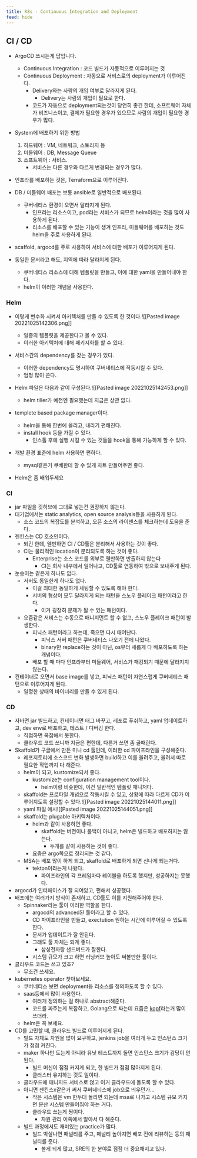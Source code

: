 ```yaml
---
title: K8s - Continuous Integration and Deployment
feed: hide
---
```

## CI / CD

- ArgoCD 쓰시는게 답입니다.
	- Continuous Integration : 코드 빌드가 자동적으로 이루어지는 것
	- Continuous Deployment : 자동으로 서비스로의 deployment가 이루어진다.
		- Delivery와는 사람의 개입 여부로 달라지게 된다. 
			- Delivery는 사람의 개입이 필요로 한다.
		- 코드가 자동으로 deployment되는것이 당연히 좋긴 한데, 소프트웨어 자체가 비즈니스이고, 결제가 필요한 경우가 있으므로 사람의 개입이 필요한 경우가 많다.
- System에 배포하기 위한 방법
	1. 하드웨어 : VM, 네트워크, 스토리지 등
	2. 미들웨어 : DB, Message Queue
	3. 소프트웨어 : 서비스.
		- 서비스는 다른 경우와 다르게 변경되는 경우가 많다.
- 인프라를 배포하는 것은, Terraform으로 이루어진다.
- DB / 미들웨어 배포는 보통 ansible로 일반적으로 배포된다.
	- 쿠버네티스 환경이 오면서 달라지게 된다.
		- 인프라는 리소스이고, pod라는 서비스가 되므로 helm이라는 것을 많이 사용하게 된다.
		- 리소스를 배포할 수 있는 기능이 생겨 인프라, 미들웨어를 배포하는 것도 helm을 주로 사용하게 된다.
- scaffold, argocd를 주로 사용하여 서비스에 대한 배포가 이루어지게 된다.

- 동일한 문서라고 해도, 지역에 따라 달라지게 된다.
	- 쿠버네티스 리소스에 대해 템플릿을 만들고, 이에 대한 yaml을 만들어내야 한다.
	- helm이 이러한 개념을 사용한다.

### Helm
- 이렇게 변수화 시켜서 아키텍처를 만들 수 있도록 한 것이다.![[Pasted image 20221025142306.png]]
	- 일종의 템플릿을 제공한다고 볼 수 있다.
	- 이러한 아키텍처에 대해 패키지화를 할 수 있다.
- 서비스간의 dependency를 갖는 경우가 있다.
	- 이러한 dependency도 명시하여 쿠버네티스에 작동시킬 수 있다.
	- 엄청 많이 쓴다.

- Helm 파일은 다음과 같이 구성된다.![[Pasted image 20221025142453.png]]
	- helm tiller가 예전엔 필요했는데 지금은 상관 없다.
- templete based package manager이다.
	- helm을 통해 한번에 올리고, 내리기 편해진다.
	- install hook 등을 가질 수 있다.
		- 인스톨 후에 실행 시킬 수 있는 것들을 hook을 통해 가능하게 할 수 있다.
- 개발 환경 표준에 helm 사용하면 편하다.
	- mysql같은거 쿠베한테 할 수 있게 차트 만들어주면 좋다.
- Helm은 좀 배워두세요

### CI
- jar 파일을 깃허브에 그대로 넣는건 권장하지 않는다.
- 대기업에서는 static analytics, open source analysis등을 사용하게 된다.
	- 소스 코드의 복잡도를 분석하고, 오픈 소스의 라이센스를 체크하는데 도움을 준다.
- 젠킨스는 CD 호소인이다.
	- 되긴 한데, 웬만하면 CI / CD툴은 분리해서 사용하는 것이 좋다.
	- CI는 물리적인 location이 분리되도록 하는 것이 좋다.
		- Enterprise는 소스 코드를 외부로 웬만하면 반출하지 않는다
			- CI는 회사 내부에서 일어나고, CD툴로 연동하여 밖으로 보내주게 된다.
- 눈송이는 같은게 하나도 없다.
	- 서버도 동일한게 하나도 없다.
		- 이걸 최대한 동일하게 세팅할 수 있도록 해야 한다.
		- 서버의 형상이 모두 달라지게 되는 패턴을 스노우 플레이크 패턴이라고 한다.
			- 이거 굉장히 문제가 될 수 있는 패턴이다.
	- 요즘같은 서비스는 수동으로 매니지먼트 할 수 없고, 스노우 플레이크 패턴이 발생한다.
		- 피닉스 패턴이라고 하는데, 죽으면 다시 태어난다.
			- 피닉스 서버 패턴은 쿠버네티스 나오기 전에 나왔다.
			- binary만 replace하는 것이 아닌, os부터 새롭게 다 배포하도록 하는 개념이다.
		- 배포 할 때 마다 인프라부터 미들웨어, 서비스가 패킹되기 때문에 달라지지 않는다.
- 컨테이너로 오면서 base image를 넣고, 피닉스 패턴이 자연스럽게 쿠버네티스 패턴으로 이루어지게 된다.
	- 일정한 상태의 바이너리를 만들 수 있게 된다.

### CD
- 자바면 jar 빌드하고, 컨테이너면 태그 바꾸고, 레포로 푸쉬하고, yaml 업데이트하고, dev env로 배포하고, 테스트 / 디버깅 한다.
	- 직접하면 복잡해서 못한다.
	- 클라우드 코드 쓰니까 지금은 편한데, 다른거 쓰면 좀 골때린다.
- Skaffold가 구글에서 만든 미니 cd 툴인데, 이러한 cd 파이프라인을 구성해준다.
	- 레포지토리에 소스코드 변화 발생하면 build하고 이를 올려주고, 올려서 따로 필요한 작업까지 다 해준다.
	- helm이 되고, kustomize되서 좋다.
		- kustomize는 configuration management tool이다.
			- helm이랑 비슷한데, 이건 일반적인 템플릿 매니저다.
	- skaffold는 프로파일 개념으로 작동시킬 수 있고, 상황에 따라 다르게 CD가 이루어지도록 설정할 수 있다.![[Pasted image 20221025144011.png]]
	- yaml 파일 예시![[Pasted image 20221025144051.png]]
	- skaffold는 plugable 아키텍처이다.
		- helm과 같이 사용하면 좋다.
			- skaffold는 버전이나 롤백이 아니고, helm은 빌드하고 배포하지는 않는다.
				- 두개를 같이 사용하는 것이 좋다.
		- 요즘은 argo쪽으로 정리되는 것 같다.
	- MSA는 배포 많이 하게 되고, skaffold로 배포하게 되면 신나게 되는거다.
		- tekton이라는게 나왔다.
			- 파이프라인의 각 프레임마다 레이블을 하도록 했지만, 성공하지는 못했다.
- argocd가 인터페이스가 잘 되어있고, 편해서 성공했다.
- 배포에는 여러가지 방식이 존재하고, CD툴도 이를 지원해주어야 한다.
	- Spinnaker라는 툴이 이러한 역할을 한다.
		- argocd의 advanced된 툴이라고 할 수 있다.
		- CD 파이프라인을 만들고, exectution 원하는 시간에 이루어질 수 있도록 한다.
		- 문서가 업데이트가 잘 안된다.
		- 그래도 툴 자체는 되게 좋다.
			- 삼성전자랑 샌드버드가 잘한다.
		- 시스템 규모가 크고 하면 러닝커브 높아도 써볼만한 툴이다.
- 클라우드 코드는 쓰고 있죠?
	- 무조건 쓰세요.
- kubernetes operator 찾아보세요.
	- 쿠버네티스 보면 deployment등 리소스를 정의하도록 할 수 있다.
	- saas등에서 많이 사용한다.
		- 여러개 정의하는 걸 하나로 abstract해준다.
		- 코드를 짜주는게 복잡하고, Golang으로 짜는데 요즘은 [kopf](https://github.com/nolar/kopf)라는거 많이 쓰더라.
	- helm은 꼭 보세요.
- CD를 고민할 때, 클라우드 빌드로 이루어지게 된다.
	- 빌드 자체도 자원을 많이 요구하고, jenkins job을 여러개 두고 인스턴스 크기가 점점 커진다.
	- maker 하나만 도는게 아니라 유닛 테스트까지 돌면 인스턴스 크기가 감당이 안된다.
		- 빌드 머신이 점점 커지게 되고, 한 빌드가 점점 많아지게 된다.
		- 클러스터 유지하는 것도 일이다.
	- 클라우드에 매니지드 서비스로 얹고 이거 클라우드에 돌도록 할 수 있다.
	- 아니면 젠킨스x같은거 써서 쿠버네티스에 job으로 띄우던가...
		- 작은 시스템은 vm 한두대 돌리면 되는데 msa로 나가고 시스템 규모 커지면 분산 시스템 만들어줘야 하는 거다.
		- 클라우드 쓰는게 짱이다.
			- 자원 관리 이쪽에서 알아서 다 해준다.
	- 빌드 과정에서도 재미있는 practice가 많다.
		- 빌드 박살나면 패널티를 주고, 패널티 높아지면 배포 전에 리뷰하는 등의 패널티를 준다.
			- 볼게 되게 많고, SRE의 한 분야로 점점 더 중요해지고 있다.